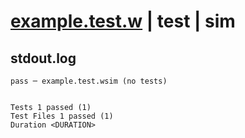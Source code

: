 # [example.test.w](../../../../../../../../examples/tests/../../tools/hangar/src/test_corpus/doc_examples/01-preflight-and-inflight.md_example_2/example.test.w) | test | sim

## stdout.log
```log
pass ─ example.test.wsim (no tests)
 
 
Tests 1 passed (1)
Test Files 1 passed (1)
Duration <DURATION>
```

